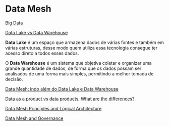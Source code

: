 # Data Mesh

[Big Data](https://www.alura.com.br/artigos/big-data)

[Data Lake vs Data Warehouse](https://www.alura.com.br/artigos/data-lake-vs-data-warehouse)

**Data Lake** é um espaço que armazena dados de várias fontes e também em várias estruturas, desse modo quem utiliza essa tecnologia consegue ter acesso direto a todos esses dados.

O **Data Warehouse** é um sistema que objetiva coletar e organizar uma grande quantidade de dados, de forma que os dados possam ser analisados de uma forma mais simples, permitindo a melhor tomada de decisão.

[Data Mesh: indo além do Data Lake e Data Warehouse](https://medium.com/data-hackers/data-mesh-indo-al%C3%A9m-do-data-lake-e-data-warehouse-465d57539d89)

[Data as a product vs data products. What are the differences?](https://towardsdatascience.com/data-as-a-product-vs-data-products-what-are-the-differences-b43ddbb0f123)


[Data Mesh Principles and Logical Architecture](https://martinfowler.com/articles/data-mesh-principles.html)

[Data Mesh and Governance](https://www.thoughtworks.com/en-us/about-us/events/webinars/core-principles-of-data-mesh/data-mesh-and-governance)




